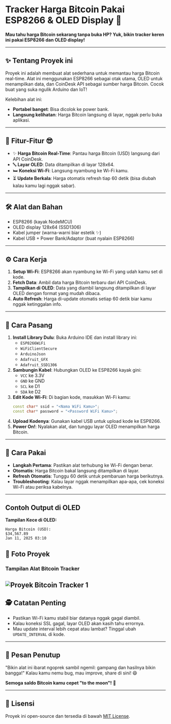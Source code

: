 # Tracker Harga Bitcoin Pakai ESP8266 & OLED Display 🚀

**Mau tahu harga Bitcoin sekarang tanpa buka HP? Yuk, bikin tracker keren ini pakai ESP8266 dan OLED display!**

---

## ✨ Tentang Proyek ini

Proyek ini adalah membuat alat sederhana untuk memantau harga Bitcoin real-time. Alat ini menggunakan ESP8266 sebagai otak utama, OLED untuk menampilkan data, dan CoinDesk API sebagai sumber harga Bitcoin. Cocok buat yang suka ngulik Arduino dan IoT!

Kelebihan alat ini:

- **Portabel banget**: Bisa dicolok ke power bank.
- **Langsung kelihatan**: Harga Bitcoin langsung di layar, nggak perlu buka aplikasi.

---

## 🎉 Fitur-Fitur 😎

- ✨ **Harga Bitcoin Real-Time**: Pantau harga Bitcoin (USD) langsung dari API CoinDesk.
- 🔤 **Layar OLED**: Data ditampilkan di layar 128x64.
- 🛏️ **Koneksi Wi-Fi**: Langsung nyambung ke Wi-Fi kamu.
- ⏳ **Update Berkala**: Harga otomatis refresh tiap 60 detik (bisa diubah kalau kamu lagi nggak sabar).

---

## 🛠 Alat dan Bahan

- ESP8266 (kayak NodeMCU)
- OLED display 128x64 (SSD1306)
- Kabel jumper (warna-warni biar estetik ✨)
- Kabel USB + Power Bank/Adaptor (buat nyalain ESP8266)

---

## ⚙️ Cara Kerja

1. **Setup Wi-Fi**: ESP8266 akan nyambung ke Wi-Fi yang udah kamu set di kode.
2. **Fetch Data**: Ambil data harga Bitcoin terbaru dari API CoinDesk.
3. **Tampilkan di OLED**: Data yang diambil langsung ditampilkan di layar OLED dengan format yang mudah dibaca.
4. **Auto Refresh**: Harga di-update otomatis setiap 60 detik biar kamu nggak ketinggalan info.

---

## 🔌 Cara Pasang

1. **Install Library Dulu**:
   Buka Arduino IDE dan install library ini:
   - `ESP8266WiFi`
   - `WiFiClientSecure`
   - `ArduinoJson`
   - `Adafruit_GFX`
   - `Adafruit_SSD1306`
2. **Sambungin Kabel**:
   Hubungkan OLED ke ESP8266 kayak gini:
   - `VCC` ke 3.3V
   - `GND` ke GND
   - `SCL` ke D1
   - `SDA` ke D2
3. **Edit Kode Wi-Fi**:
   Di bagian kode, masukkan Wi-Fi kamu:
   ```cpp
   const char* ssid = "<Nama WiFi Kamu>";
   const char* password = "<Password WiFi Kamu>";
   ```
4. **Upload Kodenya**:
   Gunakan kabel USB untuk upload kode ke ESP8266.
5. **Power On!**:
   Nyalakan alat, dan tunggu layar OLED menampilkan harga Bitcoin.

---

## 🔦 Cara Pakai

- **Langkah Pertama**: Pastikan alat terhubung ke Wi-Fi dengan benar.
- **Otomatis**: Harga Bitcoin bakal langsung ditampilkan di layar.
- **Refresh Otomatis**: Tunggu 60 detik untuk pembaruan harga berikutnya.
- **Troubleshooting**: Kalau layar nggak menampilkan apa-apa, cek koneksi Wi-Fi atau periksa kabelnya.

---

## Contoh Output di OLED

**Tampilan Kece di OLED:**

```
Harga Bitcoin (USD):
$34,567.89
Jan 11, 2025 03:10
```
## 📸 Foto Proyek

### Tampilan Alat Bitcoin Tracker
![Proyek Bitcoin Tracker 1](https://1drv.ms/i/c/5097e9c5a8e0565f/EY8TZ9zOkE5IsXU2xjnPjFsBpXTuD0yilQzwAKfyDnCmLg?e=83cjBn)
---

## 🕵️ Catatan Penting

- Pastikan Wi-Fi kamu stabil biar datanya nggak gagal diambil.
- Kalau koneksi SSL gagal, layar OLED akan kasih tahu errornya.
- Mau update interval lebih cepat atau lambat? Tinggal ubah `UPDATE_INTERVAL` di kode.

---

## 🌟 Pesan Penutup

"Bikin alat ini ibarat ngoprek sambil ngemil: gampang dan hasilnya bikin bangga!" Kalau kamu nemu bug, mau improve, share di sini! 😄

**Semoga saldo Bitcoin kamu cepet "to the moon"!** 🚀

---

## 📜 Lisensi

Proyek ini open-source dan tersedia di bawah [MIT License](LICENSE).
